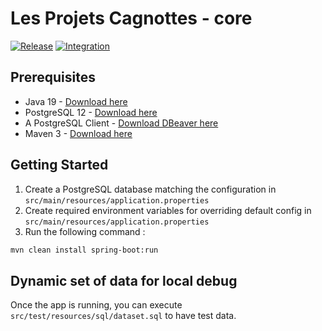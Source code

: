 # Les Projets Cagnottes - core
[![Release](https://github.com/les-projets-cagnottes/core/workflows/Release/badge.svg)](https://github.com/les-projets-cagnottes/core/actions?query=workflow%3ARelease)
[![Integration](https://github.com/les-projets-cagnottes/core/workflows/Integration/badge.svg)](https://github.com/les-projets-cagnottes/core/actions?query=workflow%3AIntegration)

## Prerequisites

- Java 19 - [Download here](https://jdk.java.net/19/)
- PostgreSQL 12 - [Download here](https://www.postgresql.org/download/)
- A PostgreSQL Client - [Download DBeaver here](https://dbeaver.io/download/)
- Maven 3 - [Download here](https://maven.apache.org/download.cgi)

## Getting Started

1. Create a PostgreSQL database matching the configuration in `src/main/resources/application.properties`
2. Create required environment variables for overriding default config in `src/main/resources/application.properties`
3. Run the following command :
```bash
mvn clean install spring-boot:run
```

## Dynamic set of data for local debug

Once the app is running, you can execute `src/test/resources/sql/dataset.sql` to have test data.
